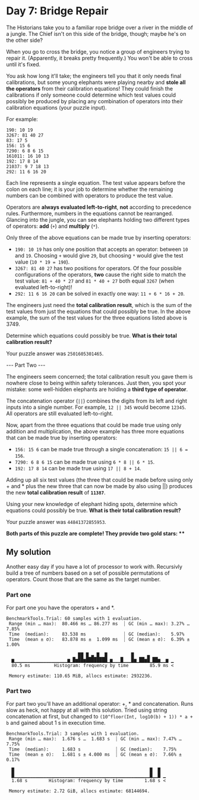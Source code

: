 # Day 7: Bridge Repair

The Historians take you to a familiar rope bridge over a river in the middle of a jungle. The Chief isn't on this side of the bridge, though; maybe he's on the other side?

When you go to cross the bridge, you notice a group of engineers trying to repair it. (Apparently, it breaks pretty frequently.) You won't be able to cross until it's fixed.

You ask how long it'll take; the engineers tell you that it only needs final calibrations, but some young elephants were playing nearby and **stole all the operators** from their calibration equations! They could finish the calibrations if only someone could determine which test values could possibly be produced by placing any combination of operators into their calibration equations (your puzzle input).

For example:

```
190: 10 19
3267: 81 40 27
83: 17 5
156: 15 6
7290: 6 8 6 15
161011: 16 10 13
192: 17 8 14
21037: 9 7 18 13
292: 11 6 16 20
```

Each line represents a single equation. The test value appears before the colon on each line; it is your job to determine whether the remaining numbers can be combined with operators to produce the test value.

Operators are **always evaluated left-to-right**, **not** according to precedence rules. Furthermore, numbers in the equations cannot be rearranged. Glancing into the jungle, you can see elephants holding two different types of operators: **add** (`+`) and **multiply** (`*`).

Only three of the above equations can be made true by inserting operators:

- `190: 10 19` has only one position that accepts an operator: between `10` and `19`. Choosing `+` would give `29`, but choosing `*` would give the test value (`10 * 19 = 190`).
- `3267: 81 40 27` has two positions for operators. Of the four possible configurations of the operators, **two** cause the right side to match the test value: `81 + 40 * 27` and `81 * 40 + 27` both equal `3267` (when evaluated left-to-right)!
- `292: 11 6 16 20` can be solved in exactly one way: `11 + 6 * 16 + 20`.

The engineers just need the **total calibration result**, which is the sum of the test values from just the equations that could possibly be true. In the above example, the sum of the test values for the three equations listed above is 3749.

Determine which equations could possibly be true. **What is their total calibration result?**

Your puzzle answer was `2501605301465`.

--- Part Two ---

The engineers seem concerned; the total calibration result you gave them is nowhere close to being within safety tolerances. Just then, you spot your mistake: some well-hidden elephants are holding a **third type of operator**.

The concatenation operator (`||`) combines the digits from its left and right inputs into a single number. For example, `12 || 345` would become `12345`. All operators are still evaluated left-to-right.

Now, apart from the three equations that could be made true using only addition and multiplication, the above example has three more equations that can be made true by inserting operators:

- `156: 15 6` can be made true through a single concatenation: `15 || 6 = 156`.
- `7290: 6 8 6 15` can be made true using `6 * 8 || 6 * 15`.
- `192: 17 8 14` can be made true using `17 || 8 + 14`.

Adding up all six test values (the three that could be made before using only + and * plus the new three that can now be made by also using ||) produces the new **total calibration result** of **`11387`**.

Using your new knowledge of elephant hiding spots, determine which equations could possibly be true. **What is their total calibration result?**

Your puzzle answer was `44841372855953`.

**Both parts of this puzzle are complete! They provide two gold stars: \*\***

## My solution
Another easy day if you have a lot of processor to work with. Recursivly build a tree of numbers based on a set of possible permutations of operators. Count those that are the same as the target number.
### Part one
For part one you have the operators + and *.
```
BenchmarkTools.Trial: 60 samples with 1 evaluation.
 Range (min … max):  80.466 ms … 86.277 ms  ┊ GC (min … max): 3.27% … 7.85%
 Time  (median):     83.538 ms              ┊ GC (median):    5.97%
 Time  (mean ± σ):   83.878 ms ±  1.099 ms  ┊ GC (mean ± σ):  6.39% ± 1.00%

                         ▁ ██ █▁▄▁█▁▁█     ▁   █  ▁▁ ▄ ▁▁      
  ▆▁▁▁▁▁▁▁▁▁▁▁▁▁▁▁▁▁▁▁▁▆▁█▆██▆████████▁▆▁▁▁█▁▁▁█▆▁██▆█▁██▆▁▁▆ ▁
  80.5 ms         Histogram: frequency by time        85.9 ms <

 Memory estimate: 110.65 MiB, allocs estimate: 2932236.

```
### Part two
For part two you'll have an additional operator: +, * and concatenation. Runs slow as heck, not happy at all with this solution. Tried using string concatenation at first, but changed to `(10^floor(Int, log10(b) + 1)) * a + b` and gained about 1 s in execution time.
```
BenchmarkTools.Trial: 3 samples with 1 evaluation.
 Range (min … max):  1.676 s …  1.683 s  ┊ GC (min … max): 7.47% … 7.75%
 Time  (median):     1.683 s             ┊ GC (median):    7.75%
 Time  (mean ± σ):   1.681 s ± 4.000 ms  ┊ GC (mean ± σ):  7.66% ± 0.17%

  █                                                   █  █  
  █▁▁▁▁▁▁▁▁▁▁▁▁▁▁▁▁▁▁▁▁▁▁▁▁▁▁▁▁▁▁▁▁▁▁▁▁▁▁▁▁▁▁▁▁▁▁▁▁▁▁▁█▁▁█ ▁
  1.68 s        Histogram: frequency by time        1.68 s <

 Memory estimate: 2.72 GiB, allocs estimate: 68144694.
```
